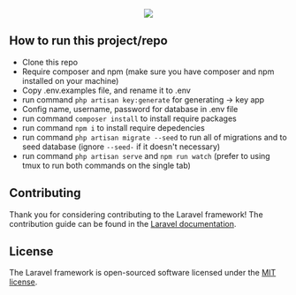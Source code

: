 <p align="center"><img src="https://laravel.com/assets/img/components/logo-laravel.svg"></p>

## How to run this project/repo

- Clone this repo
- Require composer and npm (make sure you have composer and npm installed on your machine)
- Copy .env.examples file, and rename it to .env
- run command `php artisan key:generate` for generating -> key app
- Config name, username, password for database in .env file
- run command `composer install` to install require packages
- run command `npm i` to install require depedencies
- run command `php artisan migrate --seed` to run all of migrations and to seed database (ignore `--seed-` if it doesn't necessary)
- run command `php artisan serve` and `npm run watch` (prefer to using tmux to run both commands on the single tab)

## Contributing

Thank you for considering contributing to the Laravel framework! The contribution guide can be found in the [Laravel documentation](https://laravel.com/docs/contributions).

## License

The Laravel framework is open-sourced software licensed under the [MIT license](https://opensource.org/licenses/MIT).
